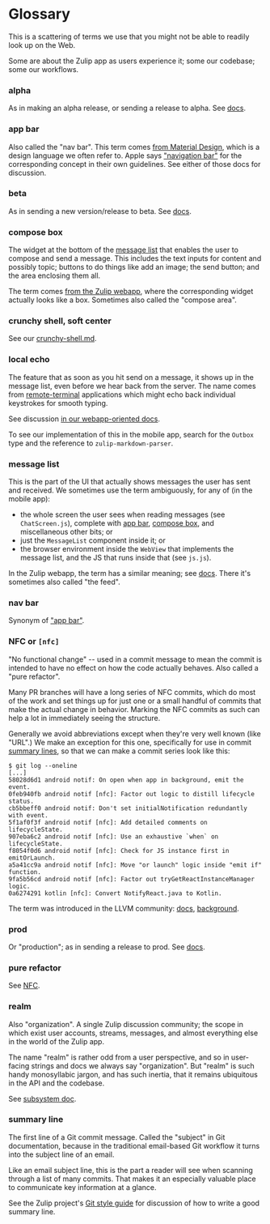 # Glossary

This is a scattering of terms we use that you might not be able to
readily look up on the Web.

Some are about the Zulip app as users experience it; some our
codebase; some our workflows.


### alpha

As in making an alpha release, or sending a release to alpha.
See [docs](howto/release.md#terminology).


### app bar

Also called the "nav bar".  This term comes [from Material
Design][material-app-bar], which is a design language we often refer
to.  Apple says ["navigation bar"][] for the corresponding concept in
their own guidelines.  See either of those docs for discussion.

[material-app-bar]: https://material.io/components/app-bars-top/
["navigation bar"]: https://developer.apple.com/design/human-interface-guidelines/ios/bars/navigation-bars/


### beta

As in sending a new version/release to beta.
See [docs](howto/release.md#terminology).


### compose box

The widget at the bottom of the [message list](#message-list) that
enables the user to compose and send a message.  This includes the
text inputs for content and possibly topic; buttons to do things like
add an image; the send button; and the area enclosing them all.

The term comes [from the Zulip webapp][rtd-compose-box], where the
corresponding widget actually looks like a box.  Sometimes also called
the "compose area".

[rtd-compose-box]: https://zulip.readthedocs.io/en/latest/subsystems/sending-messages.html#compose-area


### crunchy shell, soft center

See our [crunchy-shell.md](architecture/crunchy-shell.md).


### local echo

The feature that as soon as you hit send on a message, it shows up in
the message list, even before we hear back from the server.  The name
comes from [remote-terminal][mosh] applications which might echo back
individual keystrokes for smooth typing.

See discussion [in our webapp-oriented docs][rtd-local-echo].

To see our implementation of this in the mobile app, search for the
`Outbox` type and the reference to `zulip-markdown-parser`.

[mosh]: https://mosh.org
[rtd-local-echo]: https://zulip.readthedocs.io/en/latest/subsystems/sending-messages.html#local-echo


### message list

This is the part of the UI that actually shows messages the user has
sent and received.  We sometimes use the term ambiguously, for any of
(in the mobile app):
* the whole screen the user sees when reading messages (see
  `ChatScreen.js`), complete with [app bar](#app-bar), [compose
  box](#compose-box), and miscellaneous other bits; or
* just the `MessageList` component inside it; or
* the browser environment inside the `WebView` that implements the
  message list, and the JS that runs inside that (see `js.js`).

In the Zulip webapp, the term has a similar meaning; see
[docs][rtd-message-lists].  There it's sometimes also called
"the feed".

[rtd-message-lists]: https://zulip.readthedocs.io/en/latest/subsystems/sending-messages.html#message-lists


### nav bar

Synonym of ["app bar"](#app-bar).


<a id="nfc" />

### NFC or `[nfc]`

"No functional change" -- used in a commit message to mean the commit
is intended to have no effect on how the code actually behaves.  Also
called a "pure refactor".

Many PR branches will have a long series of NFC commits, which do most
of the work and set things up for just one or a small handful of
commits that make the actual change in behavior.  Marking the NFC
commits as such can help a lot in immediately seeing the structure.

Generally we avoid abbreviations except when they're very well known
(like "URL".)  We make an exception for this one, specifically for use
in commit [summary lines](#summary-line), so that we can make a commit
series look like this:
```
$ git log --oneline
[...]
58028d6d1 android notif: On open when app in background, emit the event.
0feb940fb android notif [nfc]: Factor out logic to distill lifecycle status.
cb5bbeff0 android notif: Don't set initialNotification redundantly with event.
5f1af0f3f android notif [nfc]: Add detailed comments on lifecycleState.
907eba6c2 android notif [nfc]: Use an exhaustive `when` on lifecycleState.
f8054f0d6 android notif [nfc]: Check for JS instance first in emitOrLaunch.
a5a41cc9a android notif [nfc]: Move "or launch" logic inside "emit if" function.
9fa5b56cd android notif [nfc]: Factor out tryGetReactInstanceManager logic.
0a6274291 kotlin [nfc]: Convert NotifyReact.java to Kotlin.
```

The term was introduced in the LLVM community: [docs][nfc-docs],
[background][nfc-tweet].

[nfc-docs]: http://lists.llvm.org/pipermail/llvm-commits/Week-of-Mon-20140901/233938.html
[nfc-tweet]: https://twitter.com/clattner_llvm/status/1045548372134846464


### prod

Or "production"; as in sending a release to prod.
See [docs](howto/release.md#terminology).


### pure refactor

See [NFC](#nfc).


### realm

Also "organization".  A single Zulip discussion community; the scope
in which exist user accounts, streams, messages, and almost everything
else in the world of the Zulip app.

The name "realm" is rather odd from a user perspective, and so in
user-facing strings and docs we always say "organization".  But
"realm" is such handy monosyllabic jargon, and has such inertia, that
it remains ubiquitous in the API and the codebase.

See [subsystem doc][rtd-realms].

[rtd-realms]: https://zulip.readthedocs.io/en/latest/subsystems/realms.html


### summary line

The first line of a Git commit message.  Called the "subject" in Git
documentation, because in the traditional email-based Git workflow it
turns into the subject line of an email.

Like an email subject line, this is the part a reader will see when
scanning through a list of many commits.  That makes it an especially
valuable place to communicate key information at a glance.

See the Zulip project's [Git style guide][style-commit-messages] for
discussion of how to write a good summary line.

[style-commit-messages]: https://zulip.readthedocs.io/en/latest/contributing/version-control.html#commit-messages
